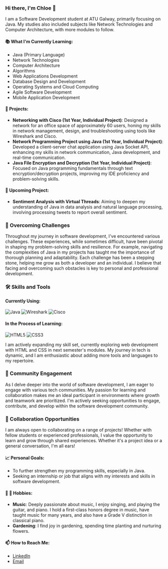 ### Hi there, I'm Chloe 👋

I am a Software Development student at ATU Galway, primarily focusing on Java. My studies also included subjects like Network Technologies and Computer Architecture, with more modules to follow.

#### 📚 What I'm Currently Learning:

- Java (Primary Language)
- Network Technologies
- Computer Architecture
- Algorithms
- Web Applications Development
- Database Design and Development
- Operating Systems and Cloud Computing
- Agile Software Development
- Mobile Application Development

#### 💼 Projects:

- **Networking with Cisco (1st Year, Individual Project)**: Designed a network for an office space of approximately 60 users, honing my skills in network management, design, and troubleshooting using tools like Wireshark and Cisco.
- **Network Programming Project using Java (1st Year, Individual Project)**: Developed a client-server chat application using Java Socket API, enhancing my skills in network communication, Java development, and real-time communication.
- **Java File Encryption and Decryption (1st Year, Individual Project)**: Focused on Java programming fundamentals through text encryption/decryption projects, improving my IDE proficiency and problem-solving skills.

#### 🎯 Upcoming Project:

- **Sentiment Analysis with Virtual Threads**: Aiming to deepen my understanding of Java in data analysis and natural language processing, involving processing tweets to report overall sentiment.

### 💪 Overcoming Challenges

Throughout my journey in software development, I've encountered various challenges. These experiences, while sometimes difficult, have been pivotal in shaping my problem-solving skills and resilience. For example, navigating the complexities of Java in my projects has taught me the importance of thorough planning and adaptability. Each challenge has been a stepping stone, helping me grow as both a developer and an individual. I believe that facing and overcoming such obstacles is key to personal and professional development.

### 🛠️ Skills and Tools

#### Currently Using:

![Java](https://img.shields.io/badge/java-%23ED8B00.svg?style=flat-square&logo=java&logoColor=white) ![Wireshark](https://img.shields.io/badge/Wireshark-1679A7?style=flat-square&logo=wireshark&logoColor=white) ![Cisco](https://img.shields.io/badge/Cisco-1BA0D7?style=flat-square&logo=cisco&logoColor=white)

#### In the Process of Learning:

![HTML5](https://img.shields.io/badge/HTML5-E34F26?style=flat-square&logo=html5&logoColor=white) ![CSS3](https://img.shields.io/badge/CSS3-1572B6?style=flat-square&logo=css3&logoColor=white)

I am actively expanding my skill set, currently exploring web development with HTML and CSS in next semester's modules. My journey in tech is dynamic, and I am enthusiastic about adding more tools and languages to my repertoire.

### 👐 Community Engagement

As I delve deeper into the world of software development, I am eager to engage with various tech communities. My passion for learning and collaboration makes me an ideal participant in environments where growth and teamwork are prioritized. I'm actively seeking opportunities to engage, contribute, and develop within the software development community.

### 🤝 Collaboration Opportunities

I am always open to collaborating on a range of projects! Whether with fellow students or experienced professionals, I value the opportunity to learn and grow through shared experiences. Whether it's a project idea or a general conversation, I'm all ears!


#### 📈 Personal Goals:

- To further strengthen my programming skills, especially in Java.
- Seeking an internship or job that aligns with my interests and skills in software development.

#### 💬 🌸 Hobbies:

- **Music**: Deeply passionate about music, I enjoy singing, and playing the guitar, and piano. I hold a first-class honors degree in music, have taught music for many years, and also have a Grade V distinction in classical piano.
- **Gardening**: I find joy in gardening, spending time planting and nurturing flowers.

#### 📫 How to Reach Me:

- [LinkedIn](https://chat.openai.com/c/www.linkedin.com/in/chloe-c-mills)
- [Email](chloecmills@gmail.com) 


<!--
**ChloeCM/ChloeCM** is a ✨ _special_ ✨ repository because its `README.md` (this file) appears on your GitHub profile.

Here are some ideas to get you started:

- 🔭 I’m currently working on ...
- 🌱 I’m currently learning ...
- 👯 I’m looking to collaborate on ...
- 🤔 I’m looking for help with ...
- 💬 Ask me about ...
- 📫 How to reach me: ...
- 😄 Pronouns: ...
- ⚡ Fun fact: ...
-->
